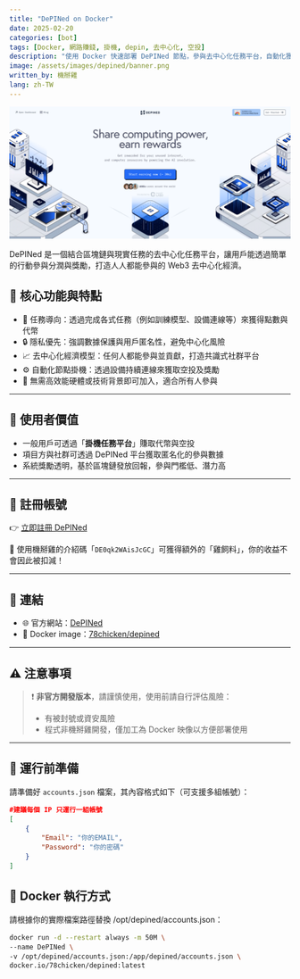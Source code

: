 ```yaml
---
title: "DePINed on Docker"
date: 2025-02-20
categories: [bot]
tags: [Docker, 網路賺錢, 掛機, depin, 去中心化, 空投]
description: "使用 Docker 快速部署 DePINed 節點，參與去中心化任務平台，自動化獲取代幣與空投獎勵，無需 KYC 或高效能設備即可加入。"
image: /assets/images/depined/banner.png
written_by: 機掰雞
lang: zh-TW
---
```


![DePINed 封面圖](/assets/images/depined/banner.png)

DePINed 是一個結合區塊鏈與現實任務的去中心化任務平台，讓用戶能透過簡單的行動參與分潤與獎勵，打造人人都能參與的 Web3 去中心化經濟。

## 📌 核心功能與特點

- 📡 任務導向：透過完成各式任務（例如訓練模型、設備連線等）來獲得點數與代幣
- 🔒 隱私優先：強調數據保護與用戶匿名性，避免中心化風險
- 📈 去中心化經濟模型：任何人都能參與並貢獻，打造共識式社群平台
- ⚙️ 自動化節點掛機：透過設備持續連線來獲取空投及獎勵
- 🤖 無需高效能硬體或技術背景即可加入，適合所有人參與

---

## 🎯 使用者價值

- 一般用戶可透過「**掛機任務平台**」賺取代幣與空投
- 項目方與社群可透過 DePINed 平台獲取匿名化的參與數據
- 系統獎勵透明，基於區塊鏈發放回報，參與門檻低、潛力高

---

## 📝 註冊帳號

👉 [立即註冊 DePINed](https://app.depined.org/onboarding?ref=DE0qk2WAisJcGC)

🎉 使用機掰雞的介紹碼「`DE0qk2WAisJcGC`」可獲得額外的「雞飼料」，你的收益不會因此被扣減！

---

## 🔗 連結

- 🌐 官方網站：[DePINed](https://www.depined.org/)
- 🐳 Docker image：[78chicken/depined](https://hub.docker.com/r/78chicken/depined)

---

## ⚠️ 注意事項

> ❗ **非官方開發版本**，請謹慎使用，使用前請自行評估風險：
> - 有被封號或資安風險
> - 程式非機掰雞開發，僅加工為 Docker 映像以方便部署使用

---

## 📁 運行前準備

請準備好 `accounts.json` 檔案，其內容格式如下（可支援多組帳號）：
```json
#建議每個 IP 只運行一組帳號
[
    {
        "Email": "你的EMAIL",
        "Password": "你的密碼"
    }
]
```
## 🐳 Docker 執行方式
請根據你的實際檔案路徑替換 /opt/depined/accounts.json：

```bash
docker run -d --restart always -m 50M \
--name DePINed \
-v /opt/depined/accounts.json:/app/depined/accounts.json \
docker.io/78chicken/depined:latest
```
